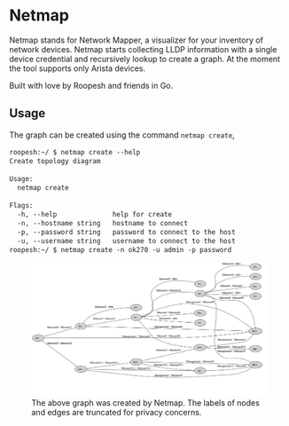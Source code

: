# Netmap

Netmap stands for Network Mapper, a visualizer for your inventory of network devices. Netmap starts collecting LLDP information with a single device credential and recursively lookup to create a graph. At the moment the tool supports only Arista devices. 

Built with love by Roopesh and friends in Go.

## Usage

The graph can be created using the command `netmap create`,

```
roopesh:~/ $ netmap create --help                                                                                                                                                                         
Create topology diagram

Usage:
  netmap create

Flags:
  -h, --help              help for create
  -n, --hostname string   hostname to connect
  -p, --password string   password to connect to the host
  -u, --username string   username to connect to the host
roopesh:~/ $ netmap create -n ok270 -u admin -p password
```

<figure>
  <img src="./graph.png" alt="Graph created by netmap">
  <figcaption>The above graph was created by Netmap. The labels of nodes and edges are truncated for privacy concerns.</figcaption>
</figure>